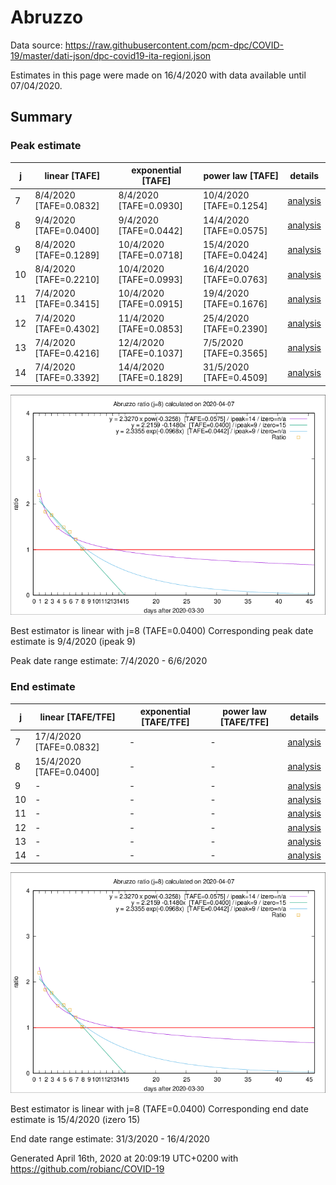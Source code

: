 # Abruzzo


Data source: https://raw.githubusercontent.com/pcm-dpc/COVID-19/master/dati-json/dpc-covid19-ita-regioni.json

Estimates in this page were made on 16/4/2020 with data available until 07/04/2020.


## Summary 

### Peak estimate 
|j|linear [TAFE]|exponential [TAFE]|power law [TAFE]|details|
|---|----|-----------|---------|-------|
|7|8/4/2020 [TAFE=0.0832]|8/4/2020 [TAFE=0.0930]|10/4/2020 [TAFE=0.1254]|[analysis](COVID-19_abruzzo_j7_2020-04-07.md)|
|8|9/4/2020 [TAFE=0.0400]|9/4/2020 [TAFE=0.0442]|14/4/2020 [TAFE=0.0575]|[analysis](COVID-19_abruzzo_j8_2020-04-07.md)|
|9|8/4/2020 [TAFE=0.1289]|10/4/2020 [TAFE=0.0718]|15/4/2020 [TAFE=0.0424]|[analysis](COVID-19_abruzzo_j9_2020-04-07.md)|
|10|8/4/2020 [TAFE=0.2210]|10/4/2020 [TAFE=0.0993]|16/4/2020 [TAFE=0.0763]|[analysis](COVID-19_abruzzo_j10_2020-04-07.md)|
|11|7/4/2020 [TAFE=0.3415]|10/4/2020 [TAFE=0.0915]|19/4/2020 [TAFE=0.1676]|[analysis](COVID-19_abruzzo_j11_2020-04-07.md)|
|12|7/4/2020 [TAFE=0.4302]|11/4/2020 [TAFE=0.0853]|25/4/2020 [TAFE=0.2390]|[analysis](COVID-19_abruzzo_j12_2020-04-07.md)|
|13|7/4/2020 [TAFE=0.4216]|12/4/2020 [TAFE=0.1037]|7/5/2020 [TAFE=0.3565]|[analysis](COVID-19_abruzzo_j13_2020-04-07.md)|
|14|7/4/2020 [TAFE=0.3392]|14/4/2020 [TAFE=0.1829]|31/5/2020 [TAFE=0.4509]|[analysis](COVID-19_abruzzo_j14_2020-04-07.md)|

![best peak estimate](COVID-19_abruzzo_j8_2020-04-07.png)

Best estimator is linear with j=8 (TAFE=0.0400)
Corresponding peak date estimate is 9/4/2020 (ipeak 9)


Peak date range estimate: 7/4/2020 - 6/6/2020

### End estimate 
|j|linear [TAFE/TFE]|exponential [TAFE/TFE]|power law [TAFE/TFE]|details|
|---|----|-----------|---------|-------|
|7|17/4/2020 [TAFE=0.0832]|-|-|[analysis](COVID-19_abruzzo_j7_2020-04-07.md)|
|8|15/4/2020 [TAFE=0.0400]|-|-|[analysis](COVID-19_abruzzo_j8_2020-04-07.md)|
|9|-|-|-|[analysis](COVID-19_abruzzo_j9_2020-04-07.md)|
|10|-|-|-|[analysis](COVID-19_abruzzo_j10_2020-04-07.md)|
|11|-|-|-|[analysis](COVID-19_abruzzo_j11_2020-04-07.md)|
|12|-|-|-|[analysis](COVID-19_abruzzo_j12_2020-04-07.md)|
|13|-|-|-|[analysis](COVID-19_abruzzo_j13_2020-04-07.md)|
|14|-|-|-|[analysis](COVID-19_abruzzo_j14_2020-04-07.md)|

![best zero estimate](COVID-19_abruzzo_j8_2020-04-07.png)

Best estimator is linear with j=8 (TAFE=0.0400)
Corresponding end date estimate is 15/4/2020 (izero 15)


End date range estimate: 31/3/2020 - 16/4/2020

Generated April 16th, 2020 at 20:09:19 UTC+0200 with https://github.com/robianc/COVID-19

